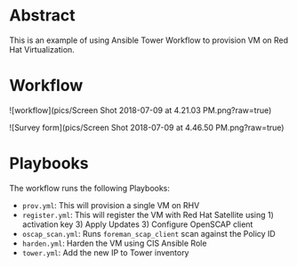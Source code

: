 # Abstract
This is an example of using Ansible Tower Workflow to provision VM on Red Hat Virtualization.

# Workflow

![workflow](pics/Screen Shot 2018-07-09 at 4.21.03 PM.png?raw=true)

![Survey form](pics/Screen Shot 2018-07-09 at 4.46.50 PM.png?raw=true)

# Playbooks
The workflow runs the following Playbooks:
* `prov.yml`: This will provision a single VM on RHV
* `register.yml`: This will register the VM with Red Hat Satellite using 1) activation key 3) Apply Updates 3) Configure OpenSCAP client
* `oscap_scan.yml`: Runs `foreman_scap_client` scan against the Policy ID
* `harden.yml`: Harden the VM using CIS Ansible Role
* `tower.yml`: Add the new IP to Tower inventory
